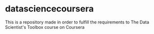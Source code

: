 # datasciencecoursera
This is a repository made in order to fulfill the requirements to The Data Scientist's Toolbox course on Coursera
